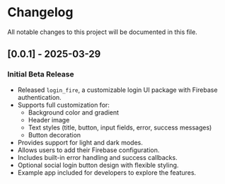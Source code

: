 # Changelog

All notable changes to this project will be documented in this file.

## [0.0.1] - 2025-03-29
### Initial Beta Release

- Released `login_fire`, a customizable login UI package with Firebase authentication.
- Supports full customization for:
  - Background color and gradient
  - Header image
  - Text styles (title, button, input fields, error, success messages)
  - Button decoration
- Provides support for light and dark modes.
- Allows users to add their Firebase configuration.
- Includes built-in error handling and success callbacks.
- Optional social login button design with flexible styling.
- Example app included for developers to explore the features.
